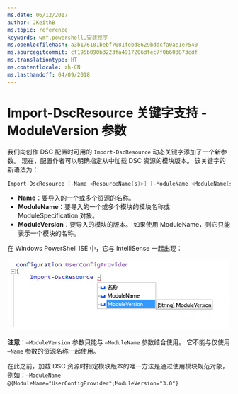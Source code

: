 ```yaml
---
ms.date: 06/12/2017
author: JKeithB
ms.topic: reference
keywords: wmf,powershell,安装程序
ms.openlocfilehash: a3b176101bebf7081febd8629bddcfa0ae1e7540
ms.sourcegitcommit: cf195b090b3223fa4917206dfec7f0b603873cdf
ms.translationtype: HT
ms.contentlocale: zh-CN
ms.lasthandoff: 04/09/2018
---
```

# <a name="import-dscresource-keyword-supports--moduleversion-parameter"></a>Import-DscResource 关键字支持 -ModuleVersion 参数

我们向创作 DSC 配置时可用的 `Import-DscResource` 动态关键字添加了一个新参数。 现在，配置作者可以明确指定从中加载 DSC 资源的模块版本。 该关键字的新语法为：

```powershell
Import-DscResource [-Name <ResourceName(s)>] [-ModuleName <ModuleName(s)>] [-ModuleVersion <ModuleVersion>]
```

* **Name**：要导入的一个或多个资源的名称。
* **ModuleName**：要导入的一个或多个模块的模块名称或 ModuleSpecification 对象。
* **ModuleVersion**：要导入的模块的版本。 如果使用 ModuleName，则它只能表示一个模块的名称。

在 Windows PowerShell ISE 中，它与 IntelliSense 一起出现：

![](../images/Import-DscResource-Modversion.jpg)

**注意**：`–ModuleVersion` 参数只能与 `–ModuleName` 参数结合使用。 它不能与仅使用 `–Name` 参数的资源名称一起使用。

在此之前，加载 DSC 资源时指定模块版本的唯一方法是通过使用模块规范对象，例如：`–ModuleName @{ModuleName="UserConfigProvider";ModuleVersion="3.0"}`